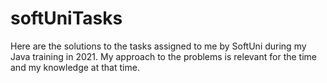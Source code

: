 # softUniTasks
Here are the solutions to the tasks assigned to me by SoftUni during my Java training in 2021. My approach to the problems is relevant for the time and my knowledge at that time.
